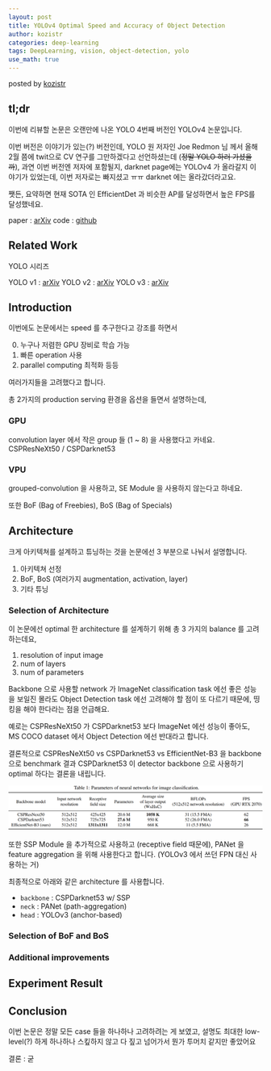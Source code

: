 ```yaml
---
layout: post
title: YOLOv4 Optimal Speed and Accuracy of Object Detection
author: kozistr
categories: deep-learning
tags: DeepLearning, vision, object-detection, yolo
use_math: true
---
```


posted by [kozistr](http://kozistr.tech)

## tl;dr

이번에 리뷰할 논문은 오랜만에 나온 YOLO 4번째 버전인 YOLOv4 논문입니다.

이번 버전은 이야기가 있는(?) 버전인데, YOLO 원 저자인 Joe Redmon 님 께서 올해 2월 쯤에 twit으로 CV 연구를 그만하겠다고 선언하셨는데 (~~정말 YOLO 하러 가셨을까~~),
과연 이번 버전엔 저자에 포함될지, darknet page에는 YOLOv4 가 올라갈지 이야기가 있었는데, 이번 저자로는 빠지셨고 ㅠㅠ darknet 에는 올라갔더라고요.

쨋든, 요약하면 현재 SOTA 인 EfficientDet 과 비슷한 AP를 달성하면서 높은 FPS를 달성했네요.

paper : [arXiv](https://arxiv.org/pdf/2004.10934.pdf)
code : [github](https://github.com/pjreddie/darknet)

## Related Work

YOLO 시리즈

YOLO v1 : [arXiv](https://arxiv.org/pdf/1506.02640.pdf)
YOLO v2 : [arXiv](https://arxiv.org/pdf/1612.08242.pdf)
YOLO v3 : [arXiv](https://pjreddie.com/media/files/papers/YOLOv3.pdf)

## Introduction

이번에도 논문에서는 speed 를 추구한다고 강조를 하면서 

0. 누구나 저렴한 GPU 장비로 학습 가능
1. 빠른 operation 사용
2. parallel computing 최적화 등등 

여러가지들을 고려했다고 합니다.

총 2가지의 production serving 환경을 옵션을 들면서 설명하는데,

### GPU

convolution layer 에서 작은 group 들 (1 ~ 8) 을 사용했다고 카네요. CSPResNeXt50 / CSPDarknet53 

### VPU

grouped-convolution 을 사용하고, SE Module 을 사용하지 않는다고 하네요.

또한 BoF (Bag of Freebies), BoS (Bag of Specials)

## Architecture

크게 아키텍쳐를 설계하고 튜닝하는 것을 논문에선 3 부분으로 나눠서 설명합니다.

1. 아키텍쳐 선정
2. BoF, BoS (여러가지 augmentation, activation, layer)
3. 기타 튜닝

### Selection of Architecture

이 논문에선 optimal 한 architecture 를 설계하기 위해 총 3 가지의 balance 를 고려하는데요,

1. resolution of input image
2. num of layers
3. num of parameters

Backbone 으로 사용할 network 가 ImageNet classification task 에선 좋은 성능을 보일진 몰라도
Object Detection task 에선 고려해야 할 점이 또 다르기 때문에, 띵킹을 해야 한다라는 점을 언급해요.

예로는 CSPResNeXt50 가 CSPDarknet53 보다 ImageNet 에선 성능이 좋아도, MS COCO dataset 에서 Object Detection 에선
반대라고 합니다.

결론적으로 CSPResNeXt50 vs CSPDarknet53 vs EfficientNet-B3 을 backbone 으로 benchmark 결과
CSPDarknet53 이 detector backbone 으로 사용하기 optimal 하다는 결론을 내립니다.

![img](/assets/YOLOv4/backbone-benchmark.png)

또한 SSP Module 을 추가적으로 사용하고 (receptive field 때문에), PANet 을 feature aggregation 을 위해 사용한다고 합니다. (YOLOv3 에서 쓰던 FPN 대신 사용하는 거)

최종적으로 아래와 같은 architecture 를 사용합니다.

* `backbone` : CSPDarknet53 w/ SSP 
* `neck` : PANet (path-aggregation)
* `head` : YOLOv3 (anchor-based)

### Selection of BoF and BoS

### Additional improvements


## Experiment Result


## Conclusion

이번 논문은 정말 모든 case 들을 하나하나 고려하려는 게 보였고, 설명도 최대한 low-level(?) 하게 하나하나 스킾하지 않고
다 짚고 넘어가서 뭔가 투머치 같지만 좋았어요 

결론 : 굳
